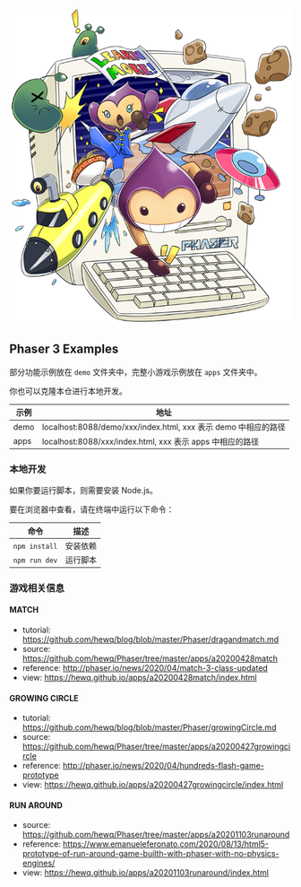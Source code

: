 # ![phaser3](./github/phaser3-typescript.png)

## Phaser 3 Examples

部分功能示例放在 `demo` 文件夹中，完整小游戏示例放在 `apps` 文件夹中。

你也可以克隆本仓进行本地开发。

| 示例 | 地址 |
| --- | ---- |
| demo | localhost:8088/demo/xxx/index.html, xxx 表示 demo 中相应的路径 |
| apps | localhost:8088/xxx/index.html, xxx 表示 apps 中相应的路径 |

### 本地开发

如果你要运行脚本，则需要安装 Node.js。

要在浏览器中查看，请在终端中运行以下命令：

| 命令 | 描述 |
| --- | ---- |
| `npm install` | 安装依赖 |
| `npm run dev` | 运行脚本 |

### 游戏相关信息

#### MATCH

- tutorial: <https://github.com/hewq/blog/blob/master/Phaser/dragandmatch.md>
- source: <https://github.com/hewq/Phaser/tree/master/apps/a20200428match>
- reference: <http://phaser.io/news/2020/04/match-3-class-updated>
- view: <https://hewq.github.io/apps/a20200428match/index.html>

#### GROWING CIRCLE

- tutorial: <https://github.com/hewq/blog/blob/master/Phaser/growingCircle.md>
- source: <https://github.com/hewq/Phaser/tree/master/apps/a20200427growingcircle>
- reference: <http://phaser.io/news/2020/04/hundreds-flash-game-prototype>
- view: <https://hewq.github.io/apps/a20200427growingcircle/index.html>

#### RUN AROUND

- source: <https://github.com/hewq/Phaser/tree/master/apps/a20201103runaround>
- reference: <https://www.emanueleferonato.com/2020/08/13/html5-prototype-of-run-around-game-builth-with-phaser-with-no-physics-engines/>
- view: <https://hewq.github.io/apps/a20201103runaround/index.html>
  